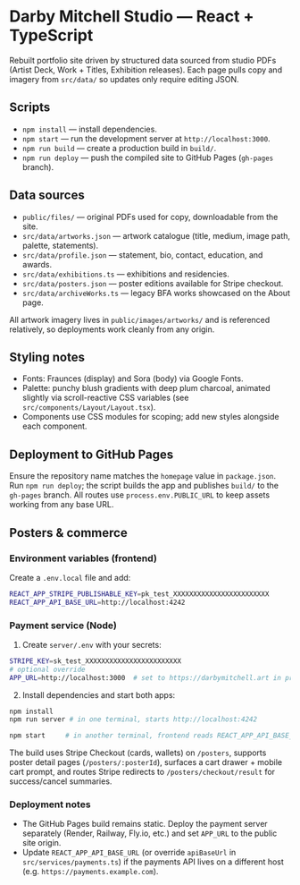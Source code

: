 # Darby Mitchell Studio — React + TypeScript

Rebuilt portfolio site driven by structured data sourced from studio PDFs (Artist Deck, Work + Titles, Exhibition releases). Each page pulls copy and imagery from `src/data/` so updates only require editing JSON.

## Scripts

- `npm install` — install dependencies.
- `npm start` — run the development server at `http://localhost:3000`.
- `npm run build` — create a production build in `build/`.
- `npm run deploy` — push the compiled site to GitHub Pages (`gh-pages` branch).

## Data sources

- `public/files/` — original PDFs used for copy, downloadable from the site.
- `src/data/artworks.json` — artwork catalogue (title, medium, image path, palette, statements).
- `src/data/profile.json` — statement, bio, contact, education, and awards.
- `src/data/exhibitions.ts` — exhibitions and residencies.
- `src/data/posters.json` — poster editions available for Stripe checkout.
- `src/data/archiveWorks.ts` — legacy BFA works showcased on the About page.

All artwork imagery lives in `public/images/artworks/` and is referenced relatively, so deployments work cleanly from any origin.

## Styling notes

- Fonts: Fraunces (display) and Sora (body) via Google Fonts.
- Palette: punchy blush gradients with deep plum charcoal, animated slightly via scroll-reactive CSS variables (see `src/components/Layout/Layout.tsx`).
- Components use CSS modules for scoping; add new styles alongside each component.

## Deployment to GitHub Pages

Ensure the repository name matches the `homepage` value in `package.json`. Run `npm run deploy`; the script builds the app and publishes `build/` to the `gh-pages` branch. All routes use `process.env.PUBLIC_URL` to keep assets working from any base URL.

## Posters & commerce

### Environment variables (frontend)

Create a `.env.local` file and add:

```bash
REACT_APP_STRIPE_PUBLISHABLE_KEY=pk_test_XXXXXXXXXXXXXXXXXXXXXXXX
REACT_APP_API_BASE_URL=http://localhost:4242
```

### Payment service (Node)

1. Create `server/.env` with your secrets:

```bash
STRIPE_KEY=sk_test_XXXXXXXXXXXXXXXXXXXXXXXX
# optional override
APP_URL=http://localhost:3000  # set to https://darbymitchell.art in production
```

2. Install dependencies and start both apps:

```bash
npm install
npm run server # in one terminal, starts http://localhost:4242
```

```bash
npm start     # in another terminal, frontend reads REACT_APP_API_BASE_URL for API calls
```

The build uses Stripe Checkout (cards, wallets) on `/posters`, supports poster detail pages (`/posters/:posterId`), surfaces a cart drawer + mobile cart prompt, and routes Stripe redirects to `/posters/checkout/result` for success/cancel summaries.

### Deployment notes

- The GitHub Pages build remains static. Deploy the payment server separately (Render, Railway, Fly.io, etc.) and set `APP_URL` to the public site origin.
- Update `REACT_APP_API_BASE_URL` (or override `apiBaseUrl` in `src/services/payments.ts`) if the payments API lives on a different host (e.g. `https://payments.example.com`).
